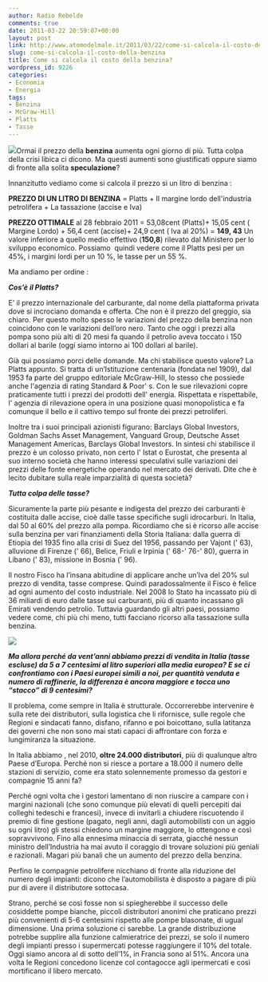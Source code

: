 ```yaml
---
author: Radio Rebelde
comments: true
date: 2011-03-22 20:59:07+00:00
layout: post
link: http://www.atomodelmale.it/2011/03/22/come-si-calcola-il-costo-della-benzina/
slug: come-si-calcola-il-costo-della-benzina
title: Come si calcola il costo della benzina?
wordpress_id: 9226
categories:
- Economia
- Energia
tags:
- Benzina
- McGraw-Hill
- Platts
- Tasse
---
```


[![](http://www.atomodelmale.it/wp-content/uploads/2009/08/benzina-300x193.jpg)](http://www.atomodelmale.it/wp-content/uploads/2009/08/benzina.jpg)Ormai il prezzo della **benzina** aumenta ogni giorno di più. Tutta colpa della crisi libica ci dicono. Ma questi aumenti sono giustificati oppure siamo di fronte alla solita **speculazione**?

Innanzitutto vediamo come si calcola il prezzo si un litro di benzina :

**PREZZO DI UN LITRO DI BENZINA** = Platts + Il margine lordo dell'industria petrolifera + La tassazione (accise e Iva)

**PREZZO OTTIMALE** al 28 febbraio 2011 = 53,08cent (Platts)+  15,05 cent ( Margine Lordo) + 56,4 cent (accise)+ 24,9 cent ( Iva al 20%) = **149, 43** Un valore inferiore a quello medio effettivo (**150,8**) rilevato dal Ministero per lo sviluppo economico. Possiamo  quindi vedere come il Platts pesi per un 45%, i margini lordi per un 10 %, le tasse per un 55 %.

Ma andiamo per ordine :

_**Cos’è il Platts?**_

E’ il prezzo internazionale del carburante, dal nome della piattaforma privata dove si incrociano domanda e offerta. Che non è il prezzo del greggio, sia chiaro. Per questo molto spesso le variazioni del prezzo della benzina non coincidono con le variazioni dell’oro nero. Tanto che oggi i prezzi alla pompa sono più alti di 20 mesi fa quando il petrolio aveva toccato i 150 dollari al barile (oggi siamo intorno ai 100 dollari al barile).

Già qui possiamo porci delle domande. Ma chi stabilisce questo valore? La Platts appunto.  Si tratta di un’Istituzione centenaria (fondata nel 1909), dal 1953 fa parte del gruppo editoriale McGraw-Hill, lo stesso che possiede anche l'agenzia di rating Standard & Poor' s. Con le sue rilevazioni copre praticamente tutti i prezzi dei prodotti dell' energia. Rispettata e rispettabile, l' agenzia di rilevazione opera in una posizione quasi monopolistica e fa comunque il bello e il cattivo tempo sul fronte dei prezzi petroliferi.

Inoltre tra i suoi principali azionisti figurano: Barclays Global Investors, Goldman Sachs Asset Management, Vanguard Group, Deutsche Asset Management Americas, Barclays Global Investors. In sintesi chi stabilisce il prezzo è un colosso privato, non certo l' Istat o Eurostat, che presenta al suo interno società che hanno interessi speculativi sulle variazioni dei prezzi delle fonte energetiche operando nel mercato dei derivati. Dite che è lecito dubitare sulla reale imparzialità di questa società?



_**Tutta colpa delle tasse?**_

Sicuramente la parte più pesante e indigesta del prezzo dei carburanti è costituita dalle accise, cioè dalle tasse specifiche sugli idrocarburi. In Italia, dal 50 al 60% del prezzo alla pompa. Ricordiamo che si è ricorso alle accise sulla benzina per vari finanziamenti della Storia Italiana: dalla guerra di Etiopia del 1935 fino alla crisi di Suez del 1956, passando per Vajont (' 63), alluvione di Firenze (' 66), Belice, Friuli e Irpinia (' 68-' 76-' 80), guerra in Libano (' 83), missione in Bosnia (' 96).

Il nostro Fisco ha l’insana abitudine di applicare anche un’Iva del 20% sul prezzo di vendita, tasse comprese. Quindi paradossalmente il Fisco è felice ad ogni aumento del costo industriale. Nel 2008 lo Stato ha incassato più di 36 miliardi di euro dalle tasse sui carburanti, più di quanto incassano gli Emirati vendendo petrolio. Tuttavia guardando gli altri paesi, possiamo vedere come, chi più chi meno, tutti facciano ricorso alla tassazione sulla benzina.

![](http://www.atomodelmale.it/wp-content/uploads/2011/03/C_5_Articolo_7243_paragrafi_paragrafo_1_testoParagrafo_NaN-300x287.jpg)

_**Ma allora perché da vent’anni abbiamo prezzi di vendita in Italia (tasse escluse) da 5 a 7 centesimi al litro superiori alla media europea? E se ci confrontiamo con i Paesi europei simili a noi, per quantità venduta e numero di raffinerie, la differenza è ancora maggiore e tocca uno “stacco” di 9 centesimi?**_

Il problema, come sempre in Italia è strutturale. Occorrerebbe intervenire è sulla rete dei distributori, sulla logistica che li rifornisce, sulle regole che Regioni e sindacati fanno, disfano, rifanno e poi boicottano, sulla latitanza dei governi che non sono mai stati capaci di affrontare con forza e lungimiranza la situazione.

In Italia abbiamo , nel 2010, **oltre 24.000 distributori**, più di qualunque altro Paese d’Europa. Perché non si riesce a portare a 18.000 il numero delle stazioni di servizio, come era stato solennemente promesso da gestori e compagnie 15 anni fa?

Perché ogni volta che i gestori lamentano di non riuscire a campare con i margini nazionali (che sono comunque più elevati di quelli percepiti dai colleghi tedeschi e francesi), invece di invitarli a chiudere riscuotendo il premio di fine gestione (pagato, negli anni, dagli automobilisti con un aggio su ogni litro) gli stessi chiedono un margine maggiore, lo ottengono e così sopravvivono. Fino alla ennesima minaccia di serrata, giacché nessun ministro dell’Industria ha mai avuto il coraggio di trovare soluzioni più geniali e razionali. Magari più banali che un aumento del prezzo della benzina.

Perfino le compagnie petrolifere nicchiano di fronte alla riduzione del numero degli impianti: dicono che l’automobilista è disposto a pagare di più pur di avere il distributore sottocasa.

Strano, perché se così fosse non si spiegherebbe il successo delle cosiddette pompe bianche, piccoli distributori anonimi che praticano prezzi più convenienti di 5-6 centesimi rispetto alle pompe blasonate, di ugual dimensione. Una prima soluzione ci sarebbe. La grande distribuzione potrebbe supplire alla funzione calmieratrice dei prezzi, se solo il numero degli impianti presso i supermercati potesse raggiungere il 10% del totale. Oggi siamo ancora al di sotto dell’1%, in Francia sono al 51%. Ancora una volta le Regioni concedono licenze col contagocce agli ipermercati e così mortificano il libero mercato.
